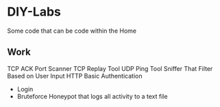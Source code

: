 # DIY-Labs
Some code that can be code within the Home

## Work
TCP ACK Port Scanner
TCP Replay Tool
UDP Ping Tool
Sniffer That Filter Based on User Input
HTTP Basic Authentication
- Login
- Bruteforce
Honeypot that logs all activity to a text file
